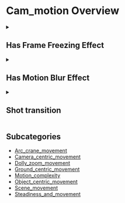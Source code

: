 # Cam_motion Overview

<details>
<summary><h2>Has Frame Freezing Effect</h2></summary>


<h3>🔵 Label Name:</h3>
<code>has_frame_freezing</code>


<h3>📖 Definition:</h3>
Does the video contain a frame freeze effect at any point?

<details>
<summary><h4> Question (Definition)</h4></summary>

- Does the shot feature a frame that stays still while the video continues?

- Is there a paused frame effect within the video?

- Does the video include a sudden freeze of a specific frame?

</details>

<details>
<summary><h4> Alternative Question</h4></summary>

- Is a single frame held for a period before resuming motion?

- Does the scene contain a sudden freeze of motion?

- Is there a moment where movement stops while the video continues playing?

- Does the video create a still frame effect in the middle of playback?

- Is the action interrupted by a frame freeze?

- Does the shot momentarily pause on a single frame before resuming?

- Is a still image effect applied to a moving video?

</details>

<details>
<summary><h4> Prompt (Definition)</h4></summary>

- A scene where the video includes a frame freezing effect.

- A shot where a single frame is frozen at some point.

- A video where the motion stops temporarily due to a frame freeze.

- The video pauses on a still frame before continuing.

- A sequence where a single frame is held for dramatic effect.

</details>

<details>
<summary><h4> Alternative Prompt</h4></summary>

- A moment in the video where the motion is held still before resuming.

- A video with a brief still-frame effect in the middle of an action.

- A scene where movement is interrupted by a frozen frame.

- A shot where a still image effect is applied temporarily.

- A video where a specific frame is paused momentarily.

- A cinematic freeze-frame moment within the video sequence.

</details>

<h4>🟢 Positive:</h4>
<code>self.cam_motion.frame_freezing is True</code>

<h4>🔴 Negative:</h4>
<code>self.cam_motion.frame_freezing is False</code>

<details>
<summary><h4>🔴 Negative (Hard)</h4></summary>

- <b>static_camera</b>: <code>self.cam_motion.steadiness in ['static'] and self.cam_motion.frame_freezing is False</code>

</details>

</details>

<details>
<summary><h2>Has Motion Blur Effect</h2></summary>


<h3>🔵 Label Name:</h3>
<code>has_motion_blur</code>


<h3>📖 Definition:</h3>
Does the video contain noticeable motion blur?

<details>
<summary><h4> Question (Definition)</h4></summary>

- Is there a motion blur effect present in the shot?

- Does fast movement in the video create a blurred effect?

- Does the shot exhibit motion blur due to rapid movement?

</details>

<details>
<summary><h4> Alternative Question</h4></summary>

- Is the motion in the scene accompanied by streaking or blurring?

- Is the video affected by motion blur when objects move quickly?

- Does the scene contain visible blurring from motion?

- Is the image smeared due to rapid movement?

- Does the camera movement create a motion blur effect?

- Is there a blurred trail behind moving objects?

- Does the shot include intentional motion blur for a cinematic effect?

- Is the video affected by a loss of clarity due to motion?

</details>

<details>
<summary><h4> Prompt (Definition)</h4></summary>

- A scene where the video exhibits a motion blur effect.

- A shot where moving objects appear blurred due to rapid motion.

- A video where motion creates a smeared visual effect.

- The camera movement results in noticeable motion blur.

- A sequence where fast action introduces streaking or blurring effects.

- A moment in the video where motion blur is strongly visible.

</details>

<details>
<summary><h4> Alternative Prompt</h4></summary>

- A video with a blurry effect due to high-speed movement.

- A shot where fast motion causes objects to blur together.

- A scene demonstrating motion blur from rapid camera movement.

- A video where the subject appears streaked due to fast motion.

- A cinematic shot featuring intentional motion blur.

</details>

<h4>🟢 Positive:</h4>
<code>self.cam_motion.motion_blur is True</code>

<h4>🔴 Negative:</h4>
<code>self.cam_motion.motion_blur is False</code>

</details>

<details>
<summary><h2>Shot transition</h2></summary>


<h3>🔵 Label Name:</h3>
<code>has_shot_transition_cam_motion</code>


<h3>📖 Definition:</h3>
Does the video include shot transitions?

<details>
<summary><h4> Question (Definition)</h4></summary>

- Does the video contain hard cuts or soft transitions, or a combination of both?

- Are there any shot transitions in the video?

- Does this footage feature cuts or soft transitions?

</details>

<details>
<summary><h4> Alternative Question</h4></summary>

- Is there a transition between shots?

- Does the video include a shot transition?

- Does the video include a hard cut or a soft transition?

- Is there a shot transition?

- Is a cut or soft transition used in this footage?

- Does the video include any shot transitions?

- Does the video include a hard cut or a soft transition?

</details>

<details>
<summary><h4> Prompt (Definition)</h4></summary>

- A video showing one or more shot transitions.

- The video features hard cuts, soft transitions, or a combination of both.

- The video contains one or more cuts or soft transitions between shots.

- A video that includes at least one shot transition.

- A video with at least one shot transition.

- A video featuring one or more shot transitions.

- A video with one or more shot transitions.

</details>

<details>
<summary><h4> Alternative Prompt</h4></summary>

- The video includes either a hard cut or a soft transition.

- The video shows a hard cut or a soft transition between shots.

- A video where there is a transition between shots.

- The video contains a cut or a soft transition between scenes.

- A video that includes shot transitions between scenes.

- A video with a hard cut or soft transition.

- A video that includes a shot transition.

- A video with a cut or soft transition.

- A video featuring shot transitions.

- A video with either a hard cut or soft transition.

- A video with at least one transition.

- A video with shot transitions.

- A video with cuts or soft transitions.

- A video with hard cuts, soft transitions, or both.

- A video where shots change with a transition.

</details>

<h4>🟢 Positive:</h4>
<code>self.cam_motion.shot_transition</code>

<h4>🔴 Negative:</h4>
<code>not self.cam_motion.shot_transition</code>

</details>


## Subcategories

- [Arc_crane_movement](./arc_crane_movement/index.md)
- [Camera_centric_movement](./camera_centric_movement/index.md)
- [Dolly_zoom_movement](./dolly_zoom_movement/index.md)
- [Ground_centric_movement](./ground_centric_movement/index.md)
- [Motion_complexity](./motion_complexity/index.md)
- [Object_centric_movement](./object_centric_movement/index.md)
- [Scene_movement](./scene_movement/index.md)
- [Steadiness_and_movement](./steadiness_and_movement/index.md)